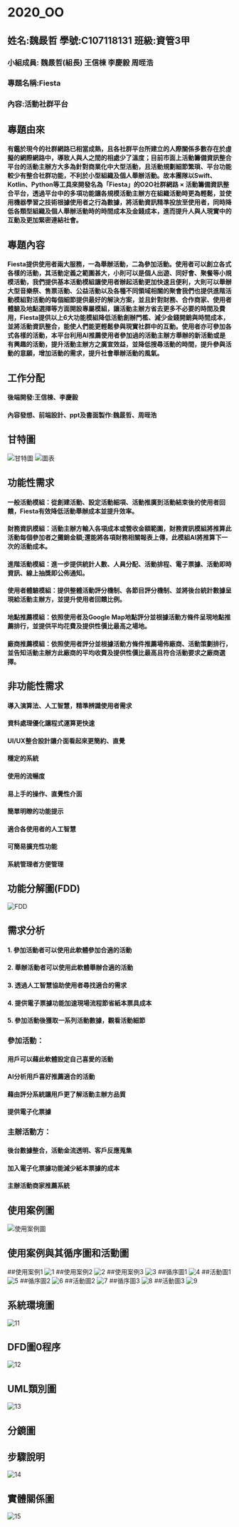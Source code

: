 # 2020_OO

## 姓名:魏晸哲 學號:C107118131 班級:資管3甲

### 小組成員: 魏晸哲(組長) 王信棟 李慶毅 周晊浩

### 專題名稱:Fiesta

### 內容:活動社群平台

## 專題由來

#### 有鑑於現今的社群網路已相當成熟，且各社群平台所建立的人際關係多數存在於虛擬的網際網路中，導致人與人之間的相處少了溫度；目前市面上活動籌備資訊整合平台的活動主辦方大多為針對商業化中大型活動，且活動規劃細節繁瑣、平台功能較少有整合社群功能，不利於小型組織及個人舉辦活動。故本團隊以Swift、Kotlin、Python等工具來開發名為「Fiesta」的O2O社群網路 × 活動籌備資訊整合平台，透過平台中的多項功能讓各規模活動主辦方在組織活動時更為輕鬆，並使用機器學習之技術根據使用者之行為數據，將活動資訊精準投放至使用者，同時降低各類型組織及個人舉辦活動時的時間成本及金錢成本，進而提升人與人現實中的互動及更加緊密連結社會。

## 專題內容
#### Fiesta提供使用者兩大服務，一為舉辦活動，二為參加活動。使用者可以創立各式各樣的活動，其活動定義之範圍甚大，小則可以是個人出遊、同好會、聚餐等小規模活動，我們提供基本活動模組讓使用者辦起活動更加快速且便利，大則可以舉辦大型音樂祭、售票活動、公益活動以及各種不同領域相關的聚會我們也提供進階活動模組對活動的每個細節提供最好的解決方案，並且針對財務、合作商家、使用者體驗及地點選擇等方面開設專屬模組，讓活動主辦方省去更多不必要的時間及費用，Fiesta提供以上6大功能模組降低活動創辦門檻、減少金錢開銷與時間成本，並將活動資訊整合，能使人們能更輕鬆參與現實社群中的互動。使用者亦可參加各式各樣的活動，本平台利用AI推薦使用者參加過的活動主辦方舉辦的新活動或是有興趣的活動，提升活動主辦方之廣宣效益，並降低搜尋活動的時間，提升參與活動的意願，增加活動的需求，提升社會舉辦活動的風氣。

## 工作分配

#### 後端開發:王信棟、李慶毅
#### 內容發想、前端設計、ppt及書面製作:魏晸哲、周晊浩

## 甘特圖
![甘特圖](甘特圖.png "甘特圖")
![圖表](圖表.png "圖表")
## 功能性需求
#### 一般活動模組：從創建活動、設定活動細項、活動推廣到活動結束後的使用者回饋，Fiesta有效降低活動舉辦成本並提升效率。
#### 財務資訊模組：活動主辦方輸入各項成本或營收金額範圍，財務資訊模組將推算此活動每個參加者之攤銷金額;還能將各項財務相關報表上傳，此模組AI將推算下一次的活動成本。
#### 進階活動模組：進一步提供統計人數、人員分配、活動排程、電子票據、活動即時資訊、線上抽獎即公佈通知。
#### 使用者體驗模組：提供整體活動評分機制、各節目評分機制、並將後台統計數據呈現給活動主辦方，並提升使用者回饋比例。
#### 地點推薦模組：依照使用者及Google Map地點評分並根據活動方條件呈現地點推薦排行，並提供平均花費及提供性價比最高之場地。
#### 廠商推薦模組：依照使用者評分並根據活動方條件推薦場佈廠商、活動策劃排行，並告知活動主辦方此廠商的平均收費及提供性價比最高且符合活動要求之廠商選擇。
## 非功能性需求
#### 導入演算法、人工智慧，精準辨識使用者需求
#### 資料處理優化讓程式運算更快速
#### UI/UX整合設計讓介面看起來更簡約、直覺
#### 穩定的系統
#### 使用的流暢度
#### 易上手的操作、直覺性介面
#### 簡單明瞭的功能提示  
#### 適合各使用者的人工智慧  
#### 可簡易擴充性功能  
#### 系統管理者方便管理
## 功能分解圖(FDD)
![FDD](FDD.png "FDD")
## 需求分析
#### 1. 參加活動者可以使用此軟體參加合適的活動
#### 2. 舉辦活動者可以使用此軟體舉辦合適的活動
#### 3. 透過人工智慧協助使用者尋找適合的需求
#### 4. 提供電子票據功能加速現場流程節省紙本票具成本
#### 5. 參加活動後獲取一系列活動數據，觀看活動細節
### 參加活動：
#### 用戶可以藉此軟體設定自己喜愛的活動
#### AI分析用戶喜好推薦適合的活動
#### 藉由評分系統讓用戶更了解活動主辦方品質
#### 提供電子化票據
### 主辦活動方：
#### 後台數據整合，活動金流透明、客戶反應蒐集
#### 加入電子化票據功能減少紙本票據的成本
#### 主辦活動商家推薦系統
## 使用案例圖
![使用案例圖](使用案例圖.PNG "使用案例圖")
## 使用案例與其循序圖和活動圖
##使用案例1
![1](1.PNG "1")
##使用案例2
![2](2.PNG "2")
##使用案例3
![3](3.PNG "3")
##循序圖1
![4](4.PNG "4")
##活動圖1
![5](5.PNG "5")
##循序圖2
![6](6.PNG "6")
##活動圖2
![7](7.PNG "7")
##循序圖3
![8](8.PNG "8")
##活動圖3
![9](9.PNG "9")
## 系統環境圖
![11](11.jpg "11")
## DFD圖0程序
![12](12.jpg "12")
## UML類別圖
![13](13.PNG "13")
## 分鏡圖
## 步驟說明
![14](14.PNG "14")
## 實體關係圖
![15](15.jpg "15")





















